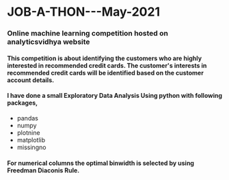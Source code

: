 # JOB-A-THON---May-2021

### Online machine learning competition hosted on analyticsvidhya website

#### This competition is about identifying the customers who are highly interested in recommended credit cards. The customer's interests in recommended credit cards will be identified based on the customer account details.

#### I have done a small Exploratory Data Analysis Using python with following packages,

* pandas
* numpy
* plotnine
* matplotlib
* missingno

#### For numerical columns the optimal binwidth is selected by using Freedman Diaconis Rule.





